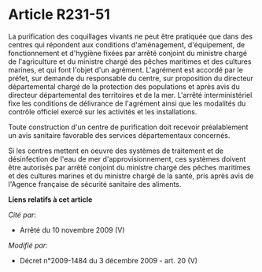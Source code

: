 # Article R231-51

La purification des coquillages vivants ne peut être pratiquée que dans des centres qui répondent aux conditions
d'aménagement, d'équipement, de fonctionnement et d'hygiène fixées par arrêté conjoint du ministre chargé de l'agriculture et
du ministre chargé des pêches maritimes et des cultures marines, et qui font l'objet d'un agrément. L'agrément est accordé
par le préfet, sur demande du responsable du centre, sur proposition du directeur départemental chargé de la protection des
populations et après avis du directeur départemental des territoires et de la mer. L'arrêté interministériel fixe les
conditions de délivrance de l'agrément ainsi que les modalités du contrôle officiel exercé sur les activités et les
installations.

Toute construction d'un centre de purification doit recevoir préalablement un avis sanitaire favorable des services
départementaux concernés.

Si les centres mettent en oeuvre des systèmes de traitement et de désinfection de l'eau de mer d'approvisionnement, ces
systèmes doivent être autorisés par arrêté conjoint du ministre chargé des pêches maritimes et des cultures marines et du
ministre chargé de la santé, pris après avis de l'Agence française de sécurité sanitaire des aliments.

**Liens relatifs à cet article**

_Cité par_:

  - Arrêté du 10 novembre 2009 (V)

_Modifié par_:

  - Décret n°2009-1484 du 3 décembre 2009 - art. 20 (V)
